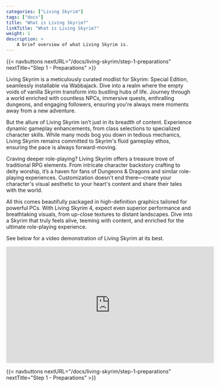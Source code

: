 ```yaml
---
categories: ["Living Skyrim"]
tags: ["docs"] 
title: "What is Living Skyrim?"
linkTitle: "What is Living Skyrim?"
weight: 1
description: >
    A brief overview of what Living Skyrim is.
---
```


{{< navbuttons nextURL="/docs/living-skyrim/step-1-preparations" nextTitle="Step 1 - Preparations" >}}

Living Skyrim is a meticulously curated modlist for Skyrim: Special Edition, seamlessly installable via Wabbajack. Dive into a realm where the empty voids of vanilla Skyrim transform into bustling hubs of life. Journey through a world enriched with countless NPCs, immersive quests, enthralling dungeons, and engaging followers, ensuring you're always mere moments away from a new adventure.

But the allure of Living Skyrim isn’t just in its breadth of content. Experience dynamic gameplay enhancements, from class selections to specialized character skills. While many mods bog you down in tedious mechanics, Living Skyrim remains committed to Skyrim's fluid gameplay ethos, ensuring the pace is always forward-moving.

Craving deeper role-playing? Living Skyrim offers a treasure trove of traditional RPG elements. From intricate character backstory crafting to deity worship, it’s a haven for fans of Dungeons & Dragons and similar role-playing experiences. Customization doesn't end there—create your character's visual aesthetic to your heart's content and share their tales with the world.

All this comes beautifully packaged in high-definition graphics tailored for powerful PCs. With Living Skyrim 4, expect even superior performance and breathtaking visuals, from up-close textures to distant landscapes. Dive into a Skyrim that truly feels alive, teeming with content, and enriched for the ultimate role-playing experience. 

See below for a video demonstration of Living Skyrim at its best.

<iframe width="560" height="315" src="https://www.youtube.com/embed/SKw3U8fLa3M" title="YouTube video player" frameborder="0" allow="accelerometer; autoplay; clipboard-write; encrypted-media; gyroscope; picture-in-picture; web-share" allowfullscreen></iframe>


{{< navbuttons nextURL="/docs/living-skyrim/step-1-preparations" nextTitle="Step 1 - Preparations" >}}